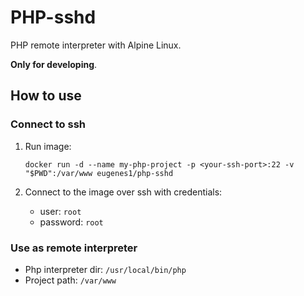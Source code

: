# PHP-sshd
PHP remote interpreter with Alpine Linux.

**Only for developing**.

## How to use

### Connect to ssh

1. Run image:

    ```{r, engine='bash'}
    docker run -d --name my-php-project -p <your-ssh-port>:22 -v "$PWD":/var/www eugenes1/php-sshd
    ```
    
2. Connect to the image over ssh with credentials:

    * user: `root`
    * password: `root`

### Use as remote interpreter

- Php interpreter dir: `/usr/local/bin/php`
- Project path: `/var/www`
